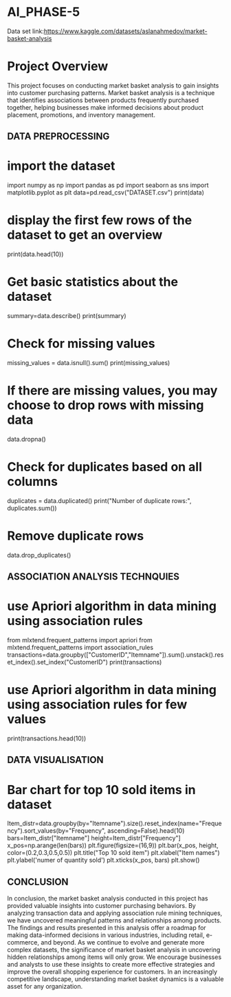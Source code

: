 # AI_PHASE-5
Data set link:https://www.kaggle.com/datasets/aslanahmedov/market-basket-analysis


# Project Overview
This project focuses on conducting market basket analysis to gain insights into customer purchasing patterns. Market basket analysis is a technique that identifies associations between products frequently purchased together, helping businesses make informed decisions about product placement, promotions, and inventory management.

## DATA PREPROCESSING

# import the dataset

import numpy as np
import pandas as pd
import seaborn as sns
import matplotlib.pyplot as plt
data=pd.read_csv("DATASET.csv")
print(data) 

# display the first few rows of the dataset to get an overview
print(data.head(10))

# Get basic statistics about the dataset
summary=data.describe()
print(summary)

# Check for missing values
missing_values = data.isnull().sum()
print(missing_values)

# If there are missing values, you may choose to drop rows with missing data
data.dropna()

# Check for duplicates based on all columns
duplicates = data.duplicated()
print("Number of duplicate rows:", duplicates.sum())

# Remove duplicate rows
data.drop_duplicates()


## ASSOCIATION ANALYSIS TECHNQUIES

# use Apriori algorithm in data mining using association rules
from mlxtend.frequent_patterns import apriori 
from mlxtend.frequent_patterns import association_rules
transactions=data.groupby(["CustomerID","Itemname"]).sum().unstack().reset_index().set_index("CustomerID")
print(transactions)

# use Apriori algorithm in data mining using association rules for few values
print(transactions.head(10))

## DATA VISUALISATION

# Bar chart for top 10 sold items in dataset
Item_distr=data.groupby(by="Itemname").size().reset_index(name="Frequency").sort_values(by="Frequency", ascending=False).head(10)
bars=Item_distr["Itemname"]
height=Item_distr["Frequency"]
x_pos=np.arange(len(bars))
plt.figure(figsize=(16,9))
plt.bar(x_pos, height, color=(0.2,0.3,0.5,0.5))
plt.title("Top 10 sold item")
plt.xlabel("Item names")
plt.ylabel('numer of quantity sold')
plt.xticks(x_pos, bars)
plt.show()

## CONCLUSION
In conclusion, the market basket analysis conducted in this project has provided valuable insights into customer purchasing behaviors. By analyzing transaction data and applying association rule mining techniques, we have uncovered meaningful patterns and relationships among products.
 The findings and results presented in this analysis offer a roadmap for making data-informed decisions in various industries, including retail, e-commerce, and beyond. As we continue to evolve and generate more complex datasets, the significance of market basket analysis in uncovering hidden relationships among items will only grow.
We encourage businesses and analysts to use these insights to create more effective strategies and improve the overall shopping experience for customers. In an increasingly competitive landscape, understanding market basket dynamics is a valuable asset for any organization.






